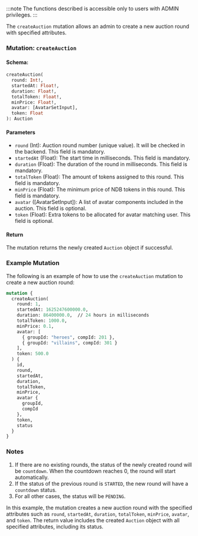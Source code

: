 :::note
The functions described is accessible only to users with ADMIN privileges.
:::

The `createAuction` mutation allows an admin to create a new auction round with specified attributes.

### Mutation: `createAuction`

#### Schema:
```graphql
createAuction(
  round: Int!,
  startedAt: Float!,
  duration: Float!,
  totalToken: Float!,
  minPrice: Float!,
  avatar: [AvatarSetInput],
  token: Float
): Auction
```

#### Parameters

- `round` (Int): Auction round number (unique value). It will be checked in the backend. This field is mandatory.
- `startedAt` (Float): The start time in milliseconds. This field is mandatory.
- `duration` (Float): The duration of the round in milliseconds. This field is mandatory.
- `totalToken` (Float): The amount of tokens assigned to this round. This field is mandatory.
- `minPrice` (Float): The minimum price of NDB tokens in this round. This field is mandatory.
- `avatar` ([AvatarSetInput]): A list of avatar components included in the auction. This field is optional.
- `token` (Float): Extra tokens to be allocated for avatar matching user. This field is optional.

#### Return

The mutation returns the newly created `Auction` object if successful.

### Example Mutation

The following is an example of how to use the `createAuction` mutation to create a new auction round:

```graphql
mutation {
  createAuction(
    round: 1,
    startedAt: 1625247600000.0,
    duration: 86400000.0,  // 24 hours in milliseconds
    totalToken: 1000.0,
    minPrice: 0.1,
    avatar: [
      { groupId: "heroes", compId: 201 },
      { groupId: "villains", compId: 301 }
    ],
    token: 500.0
  ) {
    id,
    round,
    startedAt,
    duration,
    totalToken,
    minPrice,
    avatar {
      groupId,
      compId
    },
    token,
    status
  }
}
```

### Notes

1. If there are no existing rounds, the status of the newly created round will be `countdown`. When the countdown reaches 0, the round will start automatically.
2. If the status of the previous round is `STARTED`, the new round will have a `countdown` status.
3. For all other cases, the status will be `PENDING`.

In this example, the mutation creates a new auction round with the specified attributes such as `round`, `startedAt`, `duration`, `totalToken`, `minPrice`, `avatar`, and `token`. The return value includes the created `Auction` object with all specified attributes, including its status.